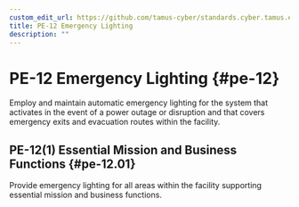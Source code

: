 ```yaml
---
custom_edit_url: https://github.com/tamus-cyber/standards.cyber.tamus.edu/tree/main/content/tamus.edu/TAMUS_profile.xml
title: PE-12 Emergency Lighting
description: ""
---
```


# PE-12 Emergency Lighting {#pe-12}

Employ and maintain automatic emergency lighting for the system that activates in the event of a power outage or disruption and that covers emergency exits and evacuation routes within the facility.

## PE-12(1) Essential Mission and Business Functions {#pe-12.01}

Provide emergency lighting for all areas within the facility supporting essential mission and business functions.

